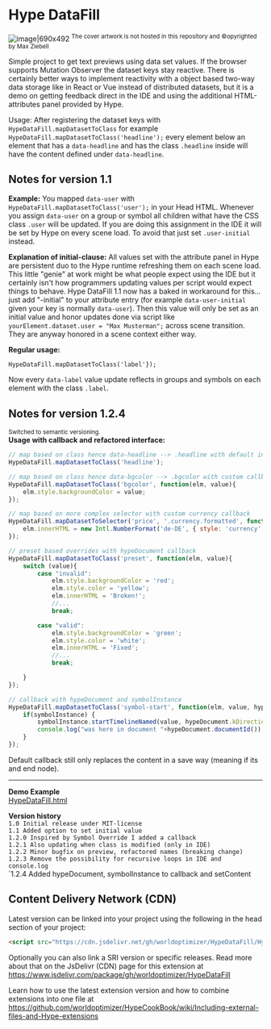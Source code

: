 # Hype DataFill

![image|690x492](https://playground.maxziebell.de/Hype/DataFill/HypeDataFill.jpg)
<sup>The cover artwork is not hosted in this repository and &copy;opyrighted by Max Ziebell</sup>

Simple project to get text previews using data set values. If the browser supports Mutation Observer the dataset keys stay reactive. There is certainly better ways to implement reactivity with a object based two-way data storage like in React or Vue instead of distributed datasets, but it is a demo on getting feedback direct in the IDE and using the additional HTML-attributes panel provided by Hype.

Usage: After registering the dataset keys with `HypeDataFill.mapDatasetToClass` for example `HypeDataFill.mapDatasetToClass('headline');` every element below an element that has a `data-headline` and has the class `.headline` inside will have the content defined under `data-headline`.


Notes for version 1.1
---

**Example:** You mapped `data-user` with `HypeDataFill.mapDatasetToClass('user');` in your Head HTML. Whenever you assign `data-user` on a group or symbol all children withat have the CSS class `.user` will be updated. If you are doing this assignment in the IDE it will be set by Hype on every scene load. To avoid that just set `.user-initial` instead.

**Explanation of initial-clause:** All values set with the attribute panel in Hype are persistent duo to the Hype runtime refreshing them on each scene load.  This little "genie" at work might be what people expect using the IDE but it certainly isn't how programmers updating values per script would expect things to behave. Hype DataFill 1.1 now has a baked in workaround for this… just add "-initial" to your attribute entry (for example `data-user-initial` given your key is normally `data-user`). Then this value will only be set as an initial value and honor updates done via script like `yourElement.dataset.user = "Max Musterman";` across scene transition. They are anyway honored in a scene context either way.

**Regular usage:**
```
HypeDataFill.mapDatasetToClass('label'});
```
Now every `data-label` value update reflects in groups and symbols on each element with the class `.label`.

Notes for version 1.2.4
---
<sup>Switched to semantic versioning.</sup>  
**Usage with callback and refactored interface:**  
```javascript 
// map based on class hence data-headline --> .headline with default innerHTML callback
HypeDataFill.mapDatasetToClass('headline');

// map based on class hence data-bgcolor --> .bgcolor with custom callback
HypeDataFill.mapDatasetToClass('bgcolor', function(elm, value){
	elm.style.backgroundColor = value;
});

// map based on more complex selector with custom currency callback
HypeDataFill.mapDatasetToSelector('price', '.currency.formatted', function(elm, value){
	elm.innerHTML = new Intl.NumberFormat('de-DE', { style: 'currency', currency: 'EUR' }).format(value); 
});

// preset based overrides with hypeDocument callback
HypeDataFill.mapDatasetToClass('preset', function(elm, value){
	switch (value){
		case "invalid":
			elm.style.backgroundColor = 'red';
			elm.style.color = 'yellow';
			elm.innerHTML = 'Broken!';
			//...
			break;

		case "valid":
			elm.style.backgroundColor = 'green';
			elm.style.color = 'white';
			elm.innerHTML = 'Fixed';
			//...
			break;

	}
});

// callback with hypeDocument and symbolInstance
HypeDataFill.mapDatasetToClass('symbol-start', function(elm, value, hypeDocument, symbolInstance){
	if(symbolInstance) {
		symbolInstance.startTimelineNamed(value, hypeDocument.kDirectionForward);
		console.log("was here in document "+hypeDocument.documentId()); //should be 3
	}
});
```

Default callback still only replaces the content in a save way (meaning if its and end node).

---

**Demo Example**\
[HypeDataFill.html ](https://playground.maxziebell.de/Hype/DataFill/HypeDataFill.html)

**Version history**\
`1.0 Initial release under MIT-license`\
`1.1 Added option to set initial value`\
`1.2.0 Inspired by Symbol Override I added a callback`\
`1.2.1 Also updating when class is modified (only in IDE)`\
`1.2.2 Minor bugfix on preview, refactored names (breaking change)`\
`1.2.3 Remove the possibility for recursive loops in IDE and console.log`\
`1.2.4 Added hypeDocument, symbolInstance to callback and setContent

Content Delivery Network (CDN)
--
Latest version can be linked into your project using the following in the head section of your project:
```html
<script src="https://cdn.jsdelivr.net/gh/worldoptimizer/HypeDataFill/HypeDataFill.min.js"></script>
```

Optionally you can also link a SRI version or specific releases. 
Read more about that on the JsDelivr (CDN) page for this extension at https://www.jsdelivr.com/package/gh/worldoptimizer/HypeDataFill

Learn how to use the latest extension version and how to combine extensions into one file at
https://github.com/worldoptimizer/HypeCookBook/wiki/Including-external-files-and-Hype-extensions
